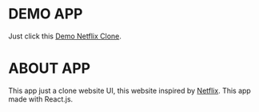 # DEMO APP

Just click this [Demo Netflix Clone](https://netflix-clone-nafryze.vercel.app/).

# ABOUT APP

This app just a clone website UI, this website inspired by [Netflix](https://netflix.com/). This app made with React.js.
